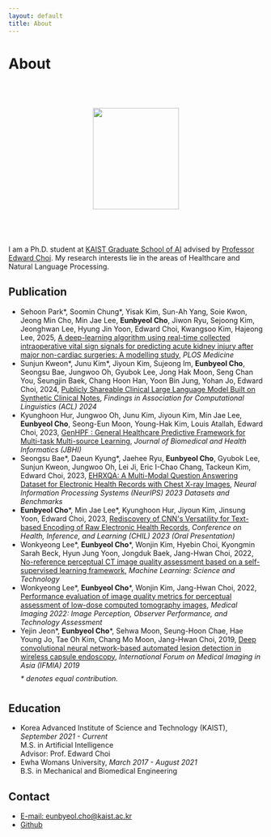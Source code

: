 ```yaml
---
layout: default
title: About
---
```


<div class="post">
<!-- <div> -->
	<h1 class="pageTitle">About</h1>
	<img src="{{ '/assets/img/photo.jpg' }}" alt="" style="display: block; margin: 70px auto; width:170px; height:200px;">
	<p class="intro">I am a Ph.D. student at <a href="https://gsai.kaist.ac.kr">KAIST Graduate School of AI</a> advised by <a href="https://mp2893.com">Professor Edward Choi</a>. My research interests lie in the areas of Healthcare and Natural Language Processing.</p>
	<h2>Publication</h2>
	<ul>
	<li>
		Sehoon Park*, Soomin Chung*, Yisak Kim, Sun-Ah Yang, Soie Kwon, Jeong Min Cho, Min Jae Lee, <b>Eunbyeol Cho</b>, Jiwon Ryu, Sejoong Kim, Jeonghwan Lee, Hyung Jin Yoon, Edward Choi, Kwangsoo Kim, Hajeong Lee, 2025, <a href="https://journals.plos.org/plosmedicine/article?id=10.1371/journal.pmed.1004566">A deep-learning algorithm using real-time collected intraoperative vital sign signals for predicting acute kidney injury after major non-cardiac surgeries: A modelling study</a>, <i>PLOS Medicine</i>
	</li><li>
		Sunjun Kweon*, Junu Kim*, Jiyoun Kim, Sujeong Im, <b>Eunbyeol Cho</b>, Seongsu Bae, Jungwoo Oh, Gyubok Lee, Jong Hak Moon, Seng Chan You, Seungjin Baek, Chang Hoon Han, Yoon Bin Jung, Yohan Jo, Edward Choi, 2024, <a href="https://arxiv.org/abs/2309.00237">Publicly Shareable Clinical Large Language Model Built on Synthetic Clinical Notes</a>, <i>Findings in Association for Computational Linguistics (ACL) 2024</i>
	</li><li>
		Kyunghoon Hur, Jungwoo Oh, Junu Kim, Jiyoun Kim, Min Jae Lee, <b>Eunbyeol Cho</b>, Seong-Eun Moon, Young-Hak Kim, Louis Atallah, Edward Choi, 2023, <a href="https://arxiv.org/abs/2207.09858">GenHPF : General Healthcare Predictive Framework for Multi-task Multi-source Learning</a>, <i>Journal of Biomedical and Health Informatics (JBHI)</i>
	</li><li>
		Seongsu Bae*, Daeun Kyung*, Jaehee Ryu, <b>Eunbyeol Cho</b>, Gyubok Lee, Sunjun Kweon, Jungwoo Oh, Lei Ji, Eric I-Chao Chang, Tackeun Kim, Edward Choi, 2023, <a href="https://github.com/baeseongsu/ehrxqa">EHRXQA: A Multi-Modal Question Answering Dataset for Electronic Health Records with Chest X-ray Images</a>, <i>Neural Information Processing Systems (NeurIPS) 2023 Datasets and Benchmarks</i>
	</li><li>
		<b>Eunbyeol Cho</b>*, Min Jae Lee*, Kyunghoon Hur, Jiyoun Kim, Jinsung Yoon, Edward Choi, 2023, <a href="https://arxiv.org/abs/2303.08290">Rediscovery of CNN's Versatility for Text-based Encoding of Raw Electronic Health Records</a>, <i>Conference on Health, Inference, and Learning (CHIL) 2023 (Oral Presentation)</i>
	</li><li>
		Wonkyeong Lee*, <b>Eunbyeol Cho</b>*, Wonjin Kim, Hyebin Choi, Kyongmin Sarah Beck, Hyun Jung Yoon, Jongduk Baek, Jang-Hwan Choi, 2022, <a href="https://iopscience.iop.org/article/10.1088/2632-2153/aca87d/meta">No-reference perceptual CT image quality assessment based on a self-supervised learning framework</a>, <i>Machine Learning: Science and Technology</i>
	</li><li>
		Wonkyeong Lee*, <b>Eunbyeol Cho</b>*, Wonjin Kim, Jang-Hwan Choi, 2022, <a href="https://www.spiedigitallibrary.org/conference-proceedings-of-spie/12035/0000/Performance-evaluation-of-image-quality-metrics-for-perceptual-assessment-of/10.1117/12.2612541.short?SSO=1">Performance evaluation of image quality metrics for perceptual assessment of low-dose computed tomography images</a>, <i>Medical Imaging 2022: Image Perception, Observer Performance, and Technology Assessment</i>
	</li><li>
		Yejin Jeon*, <b>Eunbyeol Cho</b>*, Sehwa Moon, Seung-Hoon Chae, Hae Young Jo, Tae Oh Kim, Chang Mo Moon, Jang-Hwan Choi, 2019, <a href="https://www.spiedigitallibrary.org/conference-proceedings-of-spie/11050/110501N/Deep-convolutional-neural-network-based-automated-lesion-detection-in-wireless/10.1117/12.2522159.short">Deep convolutional neural network-based automated lesion detection in wireless capsule endoscopy</a>, <i>International Forum on Medical Imaging in Asia (IFMIA) 2019</i>
	</li>
	<span style="line-height:250%;"><i>* denotes equal contribution.</i></span>
	</ul>	
	<h2>Education</h2>
	<ul>
  		<li>Korea Advanced Institute of Science and Technology (KAIST), <i>September 2021 - Current</i><br>
			M.S. in Artificial Intelligence<br>
			Advisor: Prof. Edward Choi
		</li>
		<li>Ewha Womans University, <i>March 2017 - August 2021</i><br>
			B.S. in Mechanical and Biomedical Engineering
		</li>
  	</ul>
	<h2>Contact</h2>
	<ul>
  		<li><a href="mailto:eunbyeol.cho@kaist.ac.kr">E-mail: eunbyeol.cho@kaist.ac.kr</a></li>
		<li><a href="http://github.com/eunbyeol-cho">Github</a></li>
		<!-- <li><a href="https://www.linkedin.com/in/eunbyeol-cho">Linkedin</a></li> -->
  	</ul>
</div>


